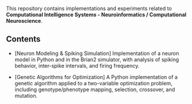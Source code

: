 This repository contains implementations and experiments related to **Computational Intelligence Systems - Neuroinformatics / Computational Neuroscience**.

## Contents
- [Neuron Modeling & Spiking Simulation]
  Implementation of a neuron model in Python and in the Brian2 simulator, with analysis of spiking behavior, inter-spike intervals, and firing frequency.
  
- [Genetic Algorithms for Optimization]
  A Python implementation of a genetic algorithm applied to a two-variable optimization problem, including genotype/phenotype mapping, selection, crossover, and mutation.
